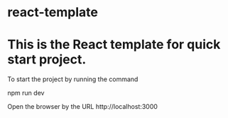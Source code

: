 # react-template

# This is the React template for quick start project.

To start the project by running the command

npm run dev

Open the browser by the URL
http://localhost:3000
